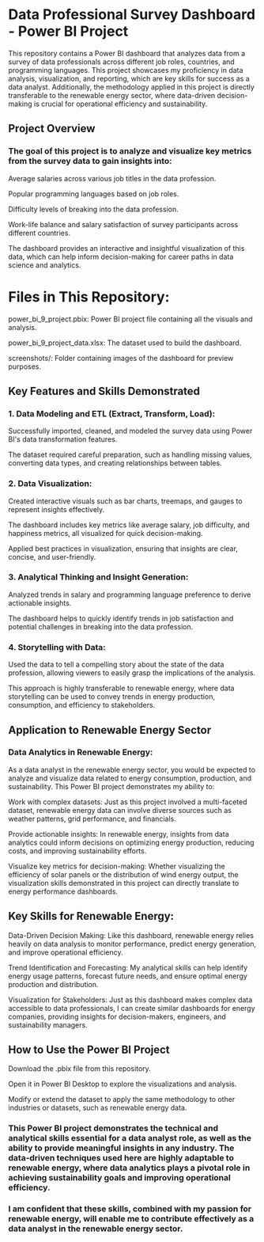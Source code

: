 # Data Professional Survey Dashboard - Power BI Project
This repository contains a Power BI dashboard that analyzes data from a survey of data professionals across different job roles, countries, and programming languages. This project showcases my proficiency in data analysis, visualization, and reporting, which are key skills for success as a data analyst. Additionally, the methodology applied in this project is directly transferable to the renewable energy sector, where data-driven decision-making is crucial for operational efficiency and sustainability.

## Project Overview
### The goal of this project is to analyze and visualize key metrics from the survey data to gain insights into:
Average salaries across various job titles in the data profession.

Popular programming languages based on job roles.

Difficulty levels of breaking into the data profession.

Work-life balance and salary satisfaction of survey participants across different countries.

The dashboard provides an interactive and insightful visualization of this data, which can help inform decision-making for career paths in data science and analytics.

# Files in This Repository:
power_bi_9_project.pbix: Power BI project file containing all the visuals and analysis.

power_bi_9_project_data.xlsx: The dataset used to build the dashboard.

screenshots/: Folder containing images of the dashboard for preview purposes.

## Key Features and Skills Demonstrated

### 1. Data Modeling and ETL (Extract, Transform, Load):
Successfully imported, cleaned, and modeled the survey data using Power BI's data transformation features.

The dataset required careful preparation, such as handling missing values, converting data types, and creating relationships between tables.

### 2. Data Visualization:
Created interactive visuals such as bar charts, treemaps, and gauges to represent insights effectively.

The dashboard includes key metrics like average salary, job difficulty, and happiness metrics, all visualized for quick decision-making.

Applied best practices in visualization, ensuring that insights are clear, concise, and user-friendly.

### 3. Analytical Thinking and Insight Generation:
Analyzed trends in salary and programming language preference to derive actionable insights.

The dashboard helps to quickly identify trends in job satisfaction and potential challenges in breaking into the data profession.

### 4. Storytelling with Data:
Used the data to tell a compelling story about the state of the data profession, allowing viewers to easily grasp the implications of the analysis.

This approach is highly transferable to renewable energy, where data storytelling can be used to convey trends in energy production, consumption, and efficiency to stakeholders.

## Application to Renewable Energy Sector

### Data Analytics in Renewable Energy:
As a data analyst in the renewable energy sector, you would be expected to analyze and visualize data related to energy consumption, production, and sustainability. This Power BI project demonstrates my ability to:

Work with complex datasets: Just as this project involved a multi-faceted dataset, renewable energy data can involve diverse sources such as weather patterns, grid performance, and financials.

Provide actionable insights: In renewable energy, insights from data analytics could inform decisions on optimizing energy production, reducing costs, and improving sustainability efforts.

Visualize key metrics for decision-making: Whether visualizing the efficiency of solar panels or the distribution of wind energy output, the visualization skills demonstrated in this project can directly translate to energy performance dashboards.

## Key Skills for Renewable Energy:

Data-Driven Decision Making: Like this dashboard, renewable energy relies heavily on data analysis to monitor performance, predict energy generation, and improve operational efficiency.

Trend Identification and Forecasting: My analytical skills can help identify energy usage patterns, forecast future needs, and ensure optimal energy production and distribution.

Visualization for Stakeholders: Just as this dashboard makes complex data accessible to data professionals, I can create similar dashboards for energy companies, providing insights for decision-makers, engineers, and sustainability managers.

## How to Use the Power BI Project
Download the .pbix file from this repository.

Open it in Power BI Desktop to explore the visualizations and analysis.

Modify or extend the dataset to apply the same methodology to other industries or datasets, such as renewable energy data.

### This Power BI project demonstrates the technical and analytical skills essential for a data analyst role, as well as the ability to provide meaningful insights in any industry. The data-driven techniques used here are highly adaptable to renewable energy, where data analytics plays a pivotal role in achieving sustainability goals and improving operational efficiency.

### I am confident that these skills, combined with my passion for renewable energy, will enable me to contribute effectively as a data analyst in the renewable energy sector.









